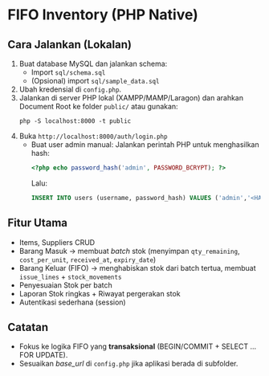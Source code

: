 # FIFO Inventory (PHP Native)

## Cara Jalankan (Lokalan)
1. Buat database MySQL dan jalankan schema:
   - Import `sql/schema.sql`
   - (Opsional) import `sql/sample_data.sql`
2. Ubah kredensial di `config.php`.
3. Jalankan di server PHP lokal (XAMPP/MAMP/Laragon) dan arahkan Document Root ke folder `public/` atau gunakan:
   ```
   php -S localhost:8000 -t public
   ```
4. Buka `http://localhost:8000/auth/login.php`
   - Buat user admin manual:
     Jalankan perintah PHP untuk menghasilkan hash:
     ```php
     <?php echo password_hash('admin', PASSWORD_BCRYPT); ?>
     ```
     Lalu:
     ```sql
     INSERT INTO users (username, password_hash) VALUES ('admin','<HASH_DIATAS>');
     ```

## Fitur Utama
- Items, Suppliers CRUD
- Barang Masuk -> membuat *batch* stok (menyimpan `qty_remaining`, `cost_per_unit`, `received_at`, `expiry_date`)
- Barang Keluar (FIFO) -> menghabiskan stok dari batch tertua, membuat `issue_lines` + `stock_movements`
- Penyesuaian Stok per batch
- Laporan Stok ringkas + Riwayat pergerakan stok
- Autentikasi sederhana (session)

## Catatan
- Fokus ke logika FIFO yang **transaksional** (BEGIN/COMMIT + SELECT ... FOR UPDATE).
- Sesuaikan *base_url* di `config.php` jika aplikasi berada di subfolder.
